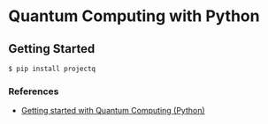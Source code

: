 # Quantum Computing with Python

## Getting Started

```sh
$ pip install projectq
```

### References

- [Getting started with Quantum Computing (Python)](http://dataespresso.com/en/2018/07/22/Tutorial-Generating-random-numbers-with-a-quantum-computer-Python/)